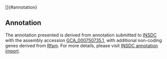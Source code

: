 []{#annotation}

Annotation
----------

The annotation presented is derived from annotation submitted to
[INSDC](http://www.insdc.org) with the assembly accession
[GCA\_000750735.1](http://www.ebi.ac.uk/ena/data/view/GCA_000750735.1),
with additional non-coding genes derived from
[Rfam](http://rfam.xfam.org/). For more details, please visit [INSDC
annotation
import](http://ensemblgenomes.org/info/data/insdc_annotation).

